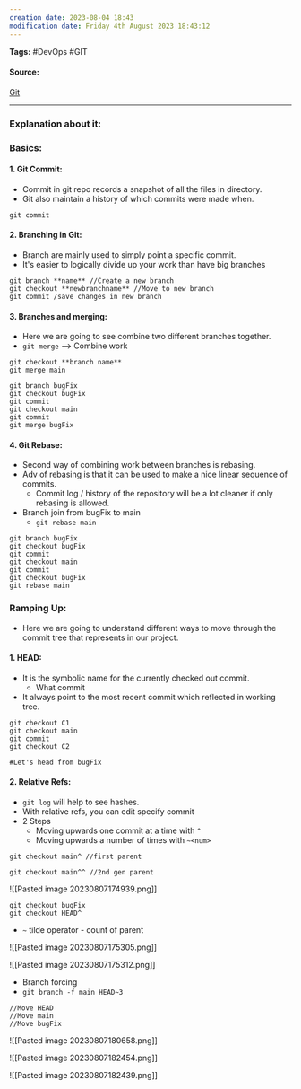 ```yaml
---
creation date: 2023-08-04 18:43
modification date: Friday 4th August 2023 18:43:12
---
```


**Tags:** #DevOps #GIT 

#### Source:
[Git](https://learngitbranching.js.org/)

--------------------------------------

### Explanation about it:


### Basics:
#### 1. Git Commit:
 * Commit in git repo records a snapshot of all the files in directory.
 * Git also maintain a history of which commits were made when.
```
git commit
```

#### 2. Branching in Git:
 * Branch are mainly used to simply point a specific commit.
 * It's easier to logically divide up your work than have big branches
```
git branch **name** //Create a new branch
git checkout **newbranchname** //Move to new branch
git commit /save changes in new branch
```

#### 3. Branches and merging:
 * Here we are going to see combine two different branches together.
 * `git merge` --> Combine work
```
git checkout **branch name**
git merge main
```

```
git branch bugFix
git checkout bugFix
git commit
git checkout main
git commit
git merge bugFix
```

#### 4. Git Rebase:
 * Second way of combining work between branches is rebasing.
 * Adv of rebasing is that it can be used to make a nice linear sequence of commits.
	 * Commit log / history of the repository will be a lot cleaner if only rebasing is allowed.
* Branch join from bugFix to main
	* `git rebase main`
```
git branch bugFix
git checkout bugFix
git commit
git checkout main
git commit
git checkout bugFix
git rebase main
```


### Ramping Up:
* Here we are going to understand different ways to move through the commit tree that represents in our project.
#### 1. HEAD:
 * It is the symbolic name for the currently checked out commit.
	 * What commit 
 *  It always point to the most recent commit which reflected in working tree.
```
git checkout C1
git checkout main
git commit
git checkout C2
```

```
#Let's head from bugFix
```

#### 2. Relative Refs:
 * `git log` will help to see hashes.
 * With relative refs, you can edit specify commit
 * 2 Steps
	 * Moving upwards one commit at a time with `^`
	 * Moving upwards a number of times with `~<num>`
```
git checkout main^ //first parent

git checkout main^^ //2nd gen parent
```
![[Pasted image 20230807174939.png]]

```
git checkout bugFix
git checkout HEAD^
```

* `~` tilde operator - count of parent

![[Pasted image 20230807175305.png]]

![[Pasted image 20230807175312.png]]

* Branch forcing
* `git branch -f main HEAD~3`
```
//Move HEAD
//Move main
//Move bugFix

```

![[Pasted image 20230807180658.png]]

![[Pasted image 20230807182454.png]]

![[Pasted image 20230807182439.png]]